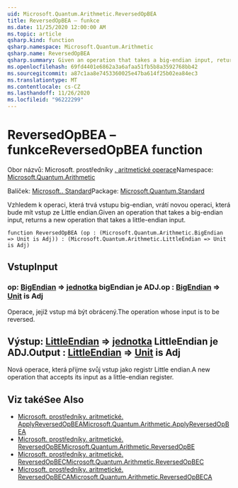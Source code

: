 ```yaml
---
uid: Microsoft.Quantum.Arithmetic.ReversedOpBEA
title: ReversedOpBEA – funkce
ms.date: 11/25/2020 12:00:00 AM
ms.topic: article
qsharp.kind: function
qsharp.namespace: Microsoft.Quantum.Arithmetic
qsharp.name: ReversedOpBEA
qsharp.summary: Given an operation that takes a big-endian input, returns a new operation that takes a little-endian input.
ms.openlocfilehash: 69fd4401e6862a3a6afaa51fb5b8a3592768bb42
ms.sourcegitcommit: a87c1aa8e7453360025e47ba614f25b02ea84ec3
ms.translationtype: MT
ms.contentlocale: cs-CZ
ms.lasthandoff: 11/26/2020
ms.locfileid: "96222299"
---
```

# <a name="reversedopbea-function"></a><span data-ttu-id="4fbf6-102">ReversedOpBEA – funkce</span><span class="sxs-lookup"><span data-stu-id="4fbf6-102">ReversedOpBEA function</span></span>

<span data-ttu-id="4fbf6-103">Obor názvů: Microsoft. prostředníky [. aritmetické operace](xref:Microsoft.Quantum.Arithmetic)</span><span class="sxs-lookup"><span data-stu-id="4fbf6-103">Namespace: [Microsoft.Quantum.Arithmetic](xref:Microsoft.Quantum.Arithmetic)</span></span>

<span data-ttu-id="4fbf6-104">Balíček: [Microsoft.. Standard](https://nuget.org/packages/Microsoft.Quantum.Standard)</span><span class="sxs-lookup"><span data-stu-id="4fbf6-104">Package: [Microsoft.Quantum.Standard](https://nuget.org/packages/Microsoft.Quantum.Standard)</span></span>


<span data-ttu-id="4fbf6-105">Vzhledem k operaci, která trvá vstupu big-endian, vrátí novou operaci, která bude mít vstup ze Little endian.</span><span class="sxs-lookup"><span data-stu-id="4fbf6-105">Given an operation that takes a big-endian input, returns a new operation that takes a little-endian input.</span></span>

```qsharp
function ReversedOpBEA (op : (Microsoft.Quantum.Arithmetic.BigEndian => Unit is Adj)) : (Microsoft.Quantum.Arithmetic.LittleEndian => Unit is Adj)
```


## <a name="input"></a><span data-ttu-id="4fbf6-106">Vstup</span><span class="sxs-lookup"><span data-stu-id="4fbf6-106">Input</span></span>

### <a name="op--bigendian--unit--is-adj"></a><span data-ttu-id="4fbf6-107">op: [BigEndian](xref:Microsoft.Quantum.Arithmetic.BigEndian) => [jednotka](xref:microsoft.quantum.lang-ref.unit) bigEndian je ADJ.</span><span class="sxs-lookup"><span data-stu-id="4fbf6-107">op : [BigEndian](xref:Microsoft.Quantum.Arithmetic.BigEndian) => [Unit](xref:microsoft.quantum.lang-ref.unit)  is Adj</span></span>

<span data-ttu-id="4fbf6-108">Operace, jejíž vstup má být obrácený.</span><span class="sxs-lookup"><span data-stu-id="4fbf6-108">The operation whose input is to be reversed.</span></span>



## <a name="output--littleendian--unit--is-adj"></a><span data-ttu-id="4fbf6-109">Výstup: [LittleEndian](xref:Microsoft.Quantum.Arithmetic.LittleEndian) => [jednotka](xref:microsoft.quantum.lang-ref.unit) LittleEndian je ADJ.</span><span class="sxs-lookup"><span data-stu-id="4fbf6-109">Output : [LittleEndian](xref:Microsoft.Quantum.Arithmetic.LittleEndian) => [Unit](xref:microsoft.quantum.lang-ref.unit)  is Adj</span></span>

<span data-ttu-id="4fbf6-110">Nová operace, která přijme svůj vstup jako registr Little endian.</span><span class="sxs-lookup"><span data-stu-id="4fbf6-110">A new operation that accepts its input as a little-endian register.</span></span>

## <a name="see-also"></a><span data-ttu-id="4fbf6-111">Viz také</span><span class="sxs-lookup"><span data-stu-id="4fbf6-111">See Also</span></span>

- [<span data-ttu-id="4fbf6-112">Microsoft. prostředníky. aritmetické. ApplyReversedOpBEA</span><span class="sxs-lookup"><span data-stu-id="4fbf6-112">Microsoft.Quantum.Arithmetic.ApplyReversedOpBEA</span></span>](xref:Microsoft.Quantum.Arithmetic.ApplyReversedOpBEA)
- [<span data-ttu-id="4fbf6-113">Microsoft. prostředníky. aritmetické. ReversedOpBE</span><span class="sxs-lookup"><span data-stu-id="4fbf6-113">Microsoft.Quantum.Arithmetic.ReversedOpBE</span></span>](xref:Microsoft.Quantum.Arithmetic.ReversedOpBE)
- [<span data-ttu-id="4fbf6-114">Microsoft. prostředníky. aritmetické. ReversedOpBEC</span><span class="sxs-lookup"><span data-stu-id="4fbf6-114">Microsoft.Quantum.Arithmetic.ReversedOpBEC</span></span>](xref:Microsoft.Quantum.Arithmetic.ReversedOpBEC)
- [<span data-ttu-id="4fbf6-115">Microsoft. prostředníky. aritmetické. ReversedOpBECA</span><span class="sxs-lookup"><span data-stu-id="4fbf6-115">Microsoft.Quantum.Arithmetic.ReversedOpBECA</span></span>](xref:Microsoft.Quantum.Arithmetic.ReversedOpBECA)